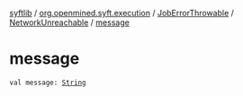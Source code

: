 [syftlib](../../../index.md) / [org.openmined.syft.execution](../../index.md) / [JobErrorThrowable](../index.md) / [NetworkUnreachable](index.md) / [message](./message.md)

# message

`val message: `[`String`](https://kotlinlang.org/api/latest/jvm/stdlib/kotlin/-string/index.html)